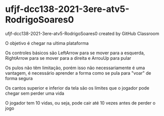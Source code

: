 # ufjf-dcc138-2021-3ere-atv5-RodrigoSoares0
ufjf-dcc138-2021-3ere-atv5-RodrigoSoares0 created by GitHub Classroom

O objetivo é chegar na ultima plataforma

Os controles básicos são LeftArrow para se mover para a esquerda, RightArrow para se mover para a direita e ArrouUp para pular

Os pulos não têm limitação, porém isso não necessariamente é uma vantagem, é necessário aprender a forma como se pula para "voar" de forma segura

Os cantos superior e inferior da tela são os limites que o jogador pode chegar sem perder uma vida

O jogador tem 10 vidas, ou seja, pode cair até 10 vezes antes de perder o jogo
